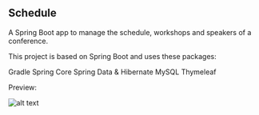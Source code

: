 ## Schedule

A Spring Boot app to manage the schedule, workshops and speakers of a conference.

This project is based on Spring Boot and uses these packages:



Gradle
Spring Core
Spring Data & Hibernate
MySQL
Thymeleaf

Preview:

![alt text](https://i.imgur.com/X8VkStI.gif)


